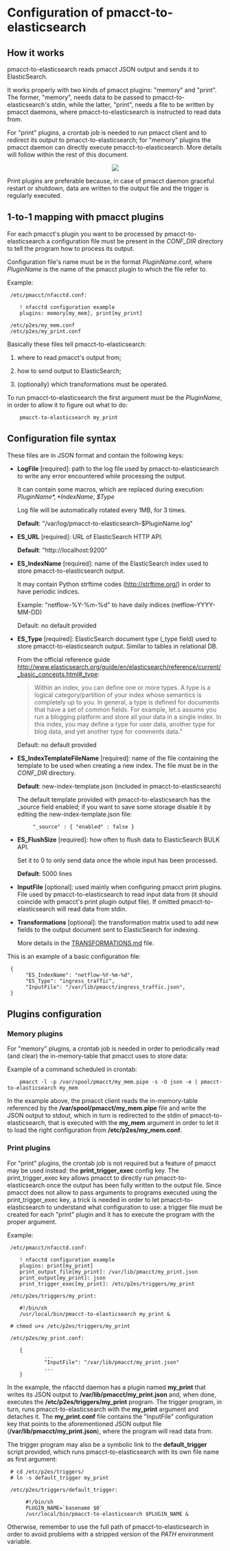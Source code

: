 # Configuration of pmacct-to-elasticsearch

## How it works

pmacct-to-elasticsearch reads pmacct JSON output and sends it to ElasticSearch.

It works properly with two kinds of pmacct plugins: "memory" and "print".
The former, "memory", needs data to be passed to pmacct-to-elasticsearch's
stdin, while the latter, "print", needs a file to be written by pmacct
daemons, where pmacct-to-elasticsearch is instructed to read data from.

For "print" plugins, a crontab job is needed to run pmacct client and to
redirect its output to pmacct-to-elasticsearch; for "memory" plugins the pmacct
daemon can directly execute pmacct-to-elasticsearch. More details will follow
within the rest of this document.

<p align="center"><img src="https://raw.github.com/pierky/pmacct-to-elasticsearch/master/img/config_files.png"/></p>

Print plugins are preferable because, in case of pmacct daemon graceful
restart or shutdown, data are written to the output file and the trigger
is regularly executed.

## 1-to-1 mapping with pmacct plugins

For each pmacct's plugin you want to be processed by pmacct-to-elasticsearch
a configuration file must be present in the *CONF_DIR* directory to tell the
program how to process its output.

Configuration file's name must be in the format *PluginName*.conf, where
*PluginName* is the name of the pmacct plugin to which the file refer to.

Example:

     /etc/pmacct/nfacctd.conf:

        ! nfacctd configuration example
        plugins: memory[my_mem], print[my_print]

     /etc/p2es/my_mem.conf
     /etc/p2es/my_print.conf

Basically these files tell pmacct-to-elasticsearch:

1. where to read pmacct's output from;

2. how to send output to ElasticSearch;

3. (optionally) which transformations must be operated.

To run pmacct-to-elasticsearch the first argument must be the *PluginName*,
in order to allow it to figure out what to do:

        pmacct-to-elasticsearch my_print

## Configuration file syntax

These files are in JSON format and contain the following keys:

- **LogFile** [required]: path to the log file used by pmacct-to-elasticsearch
   to write any error encountered while processing the output.

   It can contain some macros, which are replaced during execution:
   *$PluginName*, *$IndexName*, *$Type*

   Log file will be automatically rotated every 1MB, for 3 times.

   **Default**: "/var/log/pmacct-to-elasticsearch-$PluginName.log"

- **ES_URL** [required]: URL of ElasticSearch HTTP API.

   **Default**: "http://localhost:9200"

- **ES_IndexName** [required]: name of the ElasticSearch index used to store
   pmacct-to-elasticsearch output.

   It may contain Python strftime codes (http://strftime.org/) in order
   to have periodic indices.

   Example:
     "netflow-%Y-%m-%d" to have daily indices (netflow-YYYY-MM-DD)

   Default: no default provided

- **ES_Type** [required]: ElasticSearch document type (_type field) used to store
   pmacct-to-elasticsearch output. Similar to tables in relational DB.

   From the official reference guide
   http://www.elasticsearch.org/guide/en/elasticsearch/reference/current/_basic_concepts.html#_type:

   > Within an index, you can define one or more types. A type is a logical
   > category/partition of your index whose semantics is completely up to
   > you. In general, a type is defined for documents that have a set of
   > common fields. For example, let.s assume you run a blogging platform
   > and store all your data in a single index. In this index, you may
   > define a type for user data, another type for blog data, and yet
   > another type for comments data."

   Default: no default provided

- **ES_IndexTemplateFileName** [required]: name of the file containing the
   template to be used when creating a new index. The file must be in the
   *CONF_DIR* directory.

   **Default**: new-index-template.json (included in pmacct-to-elasticsearch)

   The default template provided with pmacct-to-elasticsearch has the
   _source field enabled; if you want to save some storage disable it
   by editing the new-index-template.json file:

           "_source" : { "enabled" : false }

- **ES_FlushSize** [required]: how often to flush data to ElasticSearch BULK API.

   Set it to 0 to only send data once the whole input has been processed.

   **Default**: 5000 lines

- **InputFile** [optional]: used mainly when configuring pmacct print plugins.
   File used by pmacct-to-elasticsearch to read input data from (it
   should coincide with pmacct's print plugin output file).
   If omitted pmacct-to-elasticsearch will read data from stdin.

- **Transformations** [optional]: the transformation matrix used to add new
   fields to the output document sent to ElasticSearch for indexing.

   More details in the [TRANSFORMATIONS.md](TRANSFORMATIONS.md) file.

This is an example of a basic configuration file:

     {
          "ES_IndexName": "netflow-%Y-%m-%d",
          "ES_Type": "ingress_traffic",
          "InputFile": "/var/lib/pmacct/ingress_traffic.json",
     }

## Plugins configuration

### Memory plugins

For "memory" plugins, a crontab job is needed in order to periodically read
(and clear) the in-memory-table that pmacct uses to store data:

Example of a command scheduled in crontab:

        pmacct -l -p /var/spool/pmacct/my_mem.pipe -s -O json -e | pmacct-to-elasticsearch my_mem

In the example above, the pmacct client reads the in-memory-table
referenced by the **/var/spool/pmacct/my_mem.pipe** file and write the JSON
output to stdout, which in turn is redirected to the stdin of
pmacct-to-elasticsearch, that is executed with the **my_mem** argument in order
to let it to load the right configuration from **/etc/p2es/my_mem.conf**.

### Print plugins

For "print" plugins, the crontab job is not required but a feature of pmacct
may be used instead: the **print_trigger_exec** config key.
The print_trigger_exec key allows pmacct to directly run
pmacct-to-elasticsearch once the output has been fully written to the output
file. Since pmacct does not allow to pass arguments to programs executed using
the print_trigger_exec key, a trick is needed in order to let
pmacct-to-elasticsearch to understand what configuration to use: a trigger
file must be created for each "print" plugin and it has to execute the
program with the proper argument.

Example:

     /etc/pmacct/nfacctd.conf:

        ! nfacctd configuration example
        plugins: print[my_print]
        print_output_file[my_print]: /var/lib/pmacct/my_print.json
        print_output[my_print]: json
        print_trigger_exec[my_print]: /etc/p2es/triggers/my_print

     /etc/p2es/triggers/my_print:

        #!/bin/sh
        /usr/local/bin/pmacct-to-elasticsearch my_print &

     # chmod u+x /etc/p2es/triggers/my_print

     /etc/p2es/my_print.conf:

        {
                ...
                "InputFile": "/var/lib/pmacct/my_print.json"
                ...
        }

In the example, the nfacctd daemon has a plugin named **my_print** that writes
its JSON output to **/var/lib/pmacct/my_print.json** and, when done, executes
the **/etc/p2es/triggers/my_print** program. The trigger program, in turn, runs
pmacct-to-elasticsearch with the **my_print** argument and detaches it.
The **my_print.conf** file contains the "InputFile" configuration key that points
to the aforementioned JSON output file (**/var/lib/pmacct/my_print.json**), where
the program will read data from.

The trigger program may also be a symbolic link to the **default_trigger** script
provided, which runs pmacct-to-elasticsearch with its own file name as first
argument:

     # cd /etc/p2es/triggers/
     # ln -s default_trigger my_print
     
     /etc/p2es/triggers/default_trigger:
          
          #!/bin/sh
          PLUGIN_NAME=`basename $0`
          /usr/local/bin/pmacct-to-elasticsearch $PLUGIN_NAME &

Otherwise, remember to use the full path of pmacct-to-elasticsearch in order 
to avoid problems with a stripped version of the *PATH* environment variable.
